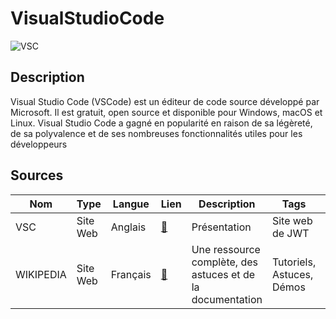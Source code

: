 # VisualStudioCode

![VSC](https://www.google.com/url?sa=i&url=https%3A%2F%2Fcanonical.com%2Fblog%2Fvisual-studio-code-launches-as-a-snap&psig=AOvVaw02y4C7YXqONtlzA8cXEwSt&ust=1702735048726000&source=images&cd=vfe&opi=89978449&ved=0CBEQjRxqFwoTCIiI5sbMkYMDFQAAAAAdAAAAABAD "Image de VSC")


## Description

Visual Studio Code (VSCode) est un éditeur de code source développé par Microsoft. Il est gratuit, open source et disponible pour Windows, macOS et Linux. Visual Studio Code a gagné en popularité en raison de sa légèreté, de sa polyvalence et de ses nombreuses fonctionnalités utiles pour les développeurs

## Sources

Nom | Type | Langue | Lien | Description | Tags | Note
 --- | --- | --- | --- | --- | --- | --- 
VSC|Site Web|Anglais|[:link:](https://code.visualstudio.com)|Présentation|Site web de JWT|⭐⭐⭐⭐⭐
| WIKIPEDIA | Site Web | Français | [:link:](https://en.wikipedia.org/wiki/Visual_Studio_Code) | Une ressource complète, des astuces et de la documentation | Tutoriels, Astuces, Démos | ⭐⭐⭐⭐ |

